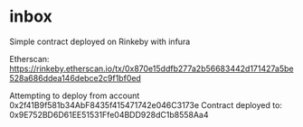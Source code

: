 # inbox

Simple contract deployed on Rinkeby with infura

Etherscan: https://rinkeby.etherscan.io/tx/0x870e15ddfb277a2b56683442d171427a5be528a686ddea146debce2c9f1bf0ed

Attempting to deploy from account 0x2f41B9f581b34AbF8435f415471742e046C3173e
Contract deployed to:  0x9E752BD6D61EE51531Ffe04BDD928dC1b8558Aa4
